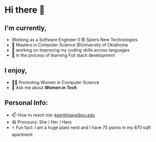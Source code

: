 # Hi there 👋
## I'm currently,
-  Working as a Software Engineer II @ Spiers New Technologies
- 📕 Masters in Computer Science @University of Oklahoma
- 🔭 working on improving my coding skills across languages
- 🌱 in the process of learning Full stack development

## I enjoy,
- 👧🏽 Promoting Women in Computer Science
- 💬 Ask me about ***Women in Tech***

## Personal Info:
- 📫 How to reach me: keerthisara@ou.edu
- 😄 Pronouns: She / Her / Hers
- ⚡ Fun fact: I am a huge plant nerd and I have 75 plants in my 870 sqft apartment

